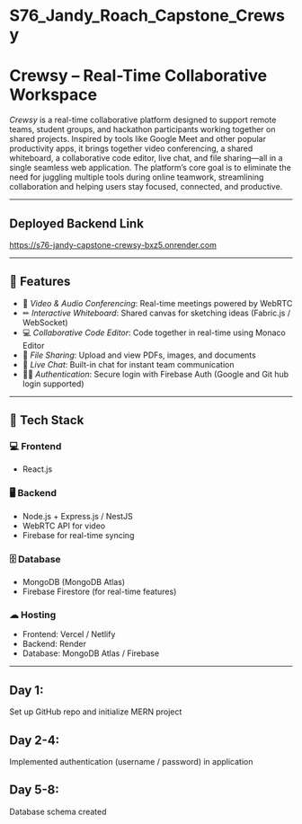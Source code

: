 # S76_Jandy_Roach_Capstone_Crewsy
# Crewsy – Real-Time Collaborative Workspace

*Crewsy* is a real-time collaborative platform designed to support remote teams, student groups, and hackathon participants working together on shared projects. Inspired by tools like Google Meet and other popular productivity apps, it brings together video conferencing, a shared whiteboard, a collaborative code editor, live chat, and file sharing—all in a single seamless web application.
The platform’s core goal is to eliminate the need for juggling multiple tools during online teamwork, streamlining collaboration and helping users stay focused, connected, and productive.

---

## Deployed Backend Link

https://s76-jandy-capstone-crewsy-bxz5.onrender.com

---

## 🚀 Features

- 🎥 *Video & Audio Conferencing*: Real-time meetings powered by WebRTC 
- ✏ *Interactive Whiteboard*: Shared canvas for sketching ideas (Fabric.js / WebSocket)
- 💻 *Collaborative Code Editor*: Code together in real-time using Monaco Editor
- 📂 *File Sharing*: Upload and view PDFs, images, and documents
- 💬 *Live Chat*: Built-in chat for instant team communication
- 🧑‍💻 *Authentication*: Secure login with Firebase Auth  (Google and Git hub login supported)

---

## 🧰 Tech Stack

### 💻 Frontend
- React.js

### 🖥 Backend
- Node.js + Express.js / NestJS
- WebRTC  API for video
- Firebase for real-time syncing

### 🗄 Database
- MongoDB (MongoDB Atlas)
- Firebase Firestore (for real-time features)

### ☁ Hosting
- Frontend: Vercel / Netlify
- Backend: Render 
- Database: MongoDB Atlas / Firebase

---
## Day 1: 

Set up GitHub repo and initialize MERN project


## Day 2-4:


Implemented authentication (username / password) in application

## Day 5-8:
Database schema created